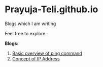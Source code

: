 # Prayuja-Teli.github.io

Blogs which I am writing

Feel free to explore.

**Blogs:**
1. [Basic overview of ping command](https://Prayuja-Teli.github.io/Blog/ping.md)
2. [Concept of IP Address](https://Prayuja-Teli.github.io/Blog/IPAddress.md)
